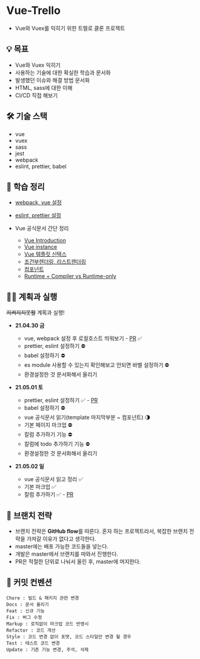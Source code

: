# Vue-Trello

- Vue와 Vuex를 익히기 위한 트렐로 클론 프로젝트


## 💡 목표 
- Vue와 Vuex 익히기
- 사용하는 기술에 대한 확실한 학습과 문서화
- 발생했던 이슈와 해결 방법 문서화
- HTML, sass에 대한 이해 
- CI/CD 직접 해보기

## 🛠 기술 스택
- vue
- vuex
- sass
- jest
- webpack
- eslint, prettier, babel

## 📗 학습 정리
- [webpack, vue 설정](https://github.com/yejineee/vue-trello/blob/master/docs/webpack.md)
- [eslint, prettier 설정](https://github.com/yejineee/vue-trello/blob/master/docs/eslint-prettier.md)

- Vue 공식문서 간단 정리
  - [Vue Introduction](https://hackmd.io/cXf2Y39zQ-Kv8sqnYBi_zw)
  - [Vue instance](https://hackmd.io/6N65rm0KTTGk_y_1QhfCeA)
  - [Vue 템플릿 신택스](https://hackmd.io/a1iRCJuuT0-pDC52yjVP2w)
  - [조건부렌더링, 리스트렌더링](https://hackmd.io/1XnTtI1_ShG5G0xnOx0eBg)
  - [컴포넌트](https://hackmd.io/EfHf4_1jQdq09gp2lOkQ-w)
  - [Runtime + Compiler vs Runtime-only](https://hackmd.io/5hF0zrqLSVS9lIYH_Za2Mw)

## 🏃‍♀️ 계획과 실행 
~~지켜지지못할~~ 계획과 실행!
- **21.04.30 금** 
  - vue, webpack 설정 후 로컬호스트 띄워보기 - [PR](https://github.com/yejineee/vue-trello/pull/5) ✅ 
  - prettier, eslint 설정하기 ⛔️
  - babel 설정하기 ⛔️
  - es module 사용할 수 있는지 확인해보고 안되면 바벨 설정하기 ⛔️
  - 환경설정한 것 문서화해서 올리기

- **21.05.01 토** 
  - prettier, eslint 설정하기 ✅ - [PR](https://github.com/yejineee/vue-trello/pull/6)
  - babel 설정하기 ⛔️
  - vue 공식문서 읽기(template 마지막부분 ~ 컴포넌트) 🌗
  - 기본 페이지 마크업 ⛔️
  - 칼럼 추가하기 기능  ⛔️
  - 칼럼에 todo 추가하기 기능 ⛔️
  - 환경설정한 것 문서화해서 올리기

- **21.05.02 일**
  - vue 공식문서 읽고 정리 ✅ 
  - 기본 마크업 ✅ 
  - 칼럼 추가하기 ✅ - [PR](https://github.com/yejineee/vue-trello/pull/9)

## 🌳 브랜치 전략 
- 브랜치 전략은 **GitHub flow**를 따른다.
  혼자 하는 프로젝트라서, 복잡한 브랜치 전략을 가져갈 이유가 없다고 생각한다.
- master에는 배포 가능한 코드들을 넣는다.
- 개발은 master에서 브랜치를 따와서 진행한다.
- PR은 적절한 단위로 나눠서 올린 후, master에 머지한다.

## 🔖 커밋 컨벤션
```
Chore : 빌드 & 패키지 관련 변경
Docs : 문서 올리기
Feat : 신규 기능
Fix : 버그 수정
Markup : 로직없이 마크업 코드 반영시
Refactor : 코드 개선
Style : 코드 변경 없이 포맷, 코드 스타일만 변경 될 경우
Test : 테스트 코드 변경
Update : 기존 기능 변경, 주석, 삭제
```
